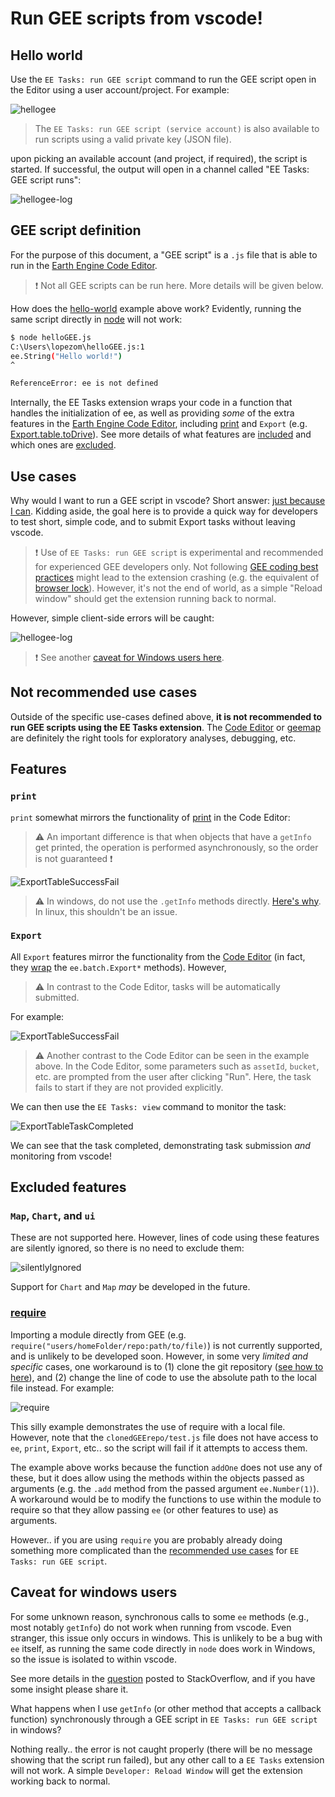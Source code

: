# Run GEE scripts from vscode!

## Hello world

Use the `EE Tasks: run GEE script` command to run the GEE script open in the Editor using a user account/project. For example:

![hellogee](https://raw.githubusercontent.com/gee-community/eetasks/main/docs/assets/helloGEE.PNG)


> The `EE Tasks: run GEE script (service account)` is also available to run scripts using a valid private key (JSON file). 

upon picking an available account (and project, if required), the script is started. If successful, the output will open in a channel called "EE Tasks: GEE script runs":

![hellogee-log](https://raw.githubusercontent.com/gee-community/eetasks/main/docs/assets/helloGEE-log.png)

## GEE script definition

For the purpose of this document, a "GEE script" is a `.js` file that is able to run in the [Earth Engine Code Editor](https://developers.google.com/earth-engine/guides/playground). 

> ❗ Not all GEE scripts can be run here. More details will be given below. 

How does the [hello-world](#hello-world) example above work? Evidently, running the same script directly in [node](https://nodejs.org/en/) will not work:

```bash
$ node helloGEE.js 
C:\Users\lopezom\helloGEE.js:1
ee.String("Hello world!")
^

ReferenceError: ee is not defined
```

Internally, the EE Tasks extension wraps your code in a function that handles the initialization of ee, as well as providing *some* of the extra features in the [Earth Engine Code Editor](https://developers.google.com/earth-engine/guides/playground), including [print](https://developers.google.com/earth-engine/apidocs/print) and `Export` (e.g. [Export.table.toDrive](https://developers.google.com/earth-engine/apidocs/export-table-todrive)). See more details of what features are [included](#features) and which ones are [excluded](#excluded-features). 


## Use cases 

Why would I want to run a GEE script in vscode? Short answer: [just because I can](https://i.kym-cdn.com/entries/icons/original/000/040/653/goldblum-quote.jpeg). Kidding aside, the goal here is to provide a quick way for developers to test short, simple code, and to submit Export tasks without leaving vscode. 

> ❗ Use of `EE Tasks: run GEE script` is experimental and recommended for experienced GEE developers only. Not following [GEE coding best practices](https://developers.google.com/earth-engine/guides/best_practices) might lead to the extension crashing (e.g. the equivalent of [browser lock](https://developers.google.com/earth-engine/guides/debugging#browser-lock)). However, it's not the end of world, as a simple "Reload window" should get the extension running back to normal. 

However, simple client-side errors will be caught:

![hellogee-log](https://raw.githubusercontent.com/gee-community/eetasks/main/docs/assets/helloGEE-syntaxError.png)

> ❗ See another [caveat for Windows users here](#caveat-for-windows-users).

## Not recommended use cases

Outside of the specific use-cases defined above, **it is not recommended to run GEE scripts using the EE Tasks extension**. The [Code Editor](https://code.earthengine.google.com) or [geemap](https://geemap.org) are definitely the right tools for exploratory analyses, debugging, etc. 

## Features 

### `print`

`print` somewhat mirrors the functionality of [print](https://developers.google.com/earth-engine/apidocs/print) in the Code Editor:

>  ⚠️ An important difference is that when objects that have a `getInfo` get printed, the operation is performed asynchronously, so the order is not guaranteed ❗

![ExportTableSuccessFail](https://raw.githubusercontent.com/gee-community/eetasks/main/docs/assets/print.png)

> ⚠️ In windows, do not use the `.getInfo` methods directly. [Here's why](#caveat-for-windows-users). In linux, this shouldn't be an issue.  

### `Export`

All `Export` features mirror the functionality from the [Code Editor](https://developers.google.com/earth-engine/guides/debugging#browser-lock) (in fact, they [wrap](https://github.com/gee-community/eetasks/blob/main/src/utilities/codeEditorUtils.js) the `ee.batch.Export*` methods). However, 

> ⚠️ In contrast to the Code Editor, tasks will be automatically submitted.

For example:

![ExportTableSuccessFail](https://raw.githubusercontent.com/gee-community/eetasks/main/docs/assets/ExportTableSuccessAndFail.png)

> ⚠️ Another contrast to the Code Editor can be seen in the example above. In the Code Editor, some parameters such as `assetId`, `bucket`, etc. are prompted from the user after clicking "Run". Here, the task fails to start if they are not provided explicitly.  

We can then use the `EE Tasks: view` command to monitor the task:

![ExportTableTaskCompleted](https://raw.githubusercontent.com/gee-community/eetasks/main/docs/assets/ExportTableTaskCompleted.png)

We can see that the task completed, demonstrating task submission *and* monitoring from vscode!

## Excluded features

### `Map`, `Chart`, and `ui` 

These are not supported here. However, lines of code using these features are silently ignored, so there is no need to exclude them:

![silentlyIgnored](https://raw.githubusercontent.com/gee-community/eetasks/main/docs/assets/silentlyIgnored.png)

Support for `Chart` and `Map` *may* be developed in the future. 

### [require](https://developers.google.com/earth-engine/apicods/require)

Importing a module directly from GEE (e.g. `require("users/homeFolder/repo:path/to/file)`) is not currently supported, and is unlikely to be developed soon. However, in some very *limited and specific* cases, one workaround is to (1) clone the git repository ([see how to here](https://gis.stackexchange.com/a/315134/67301)), and (2) change the line of code to use the absolute path to the local file instead. For example:

![require](https://raw.githubusercontent.com/gee-community/eetasks/main/docs/assets/require.png)

This silly example demonstrates the use of require with a local file. However, note that the `clonedGEErepo/test.js` file does not have access to `ee`, `print`, `Export`, etc.. so the script will fail if it attempts to access them. 

The example above works because the function `addOne` does not use any of these, but it does allow using the methods within the objects passed as arguments (e.g. the `.add` method from the passed argument `ee.Number(1)`). A workaround would be to modify the functions to use within the module to require so that they allow passing `ee` (or other features to use) as arguments. 

However.. if you are using `require` you are probably already doing something more complicated than the [recommended use cases](#use-cases) for `EE Tasks: run GEE script`. 

## Caveat for windows users

For some unknown reason, synchronous calls to some `ee` methods (e.g., most notably `getInfo`) do not work when running from vscode. Even stranger, this issue only occurs in windows. This is unlikely to be a bug with `ee` itself, as running the same code directly in `node` does work in Windows, so the issue is isolated to within vscode. 

See more details in the [question](https://stackoverflow.com/questions/77436205/synchronous-function-call-to-external-library-within-vscode-freezes-only-in-wind) posted to StackOverflow, and if you have some insight please share it. 

What happens when I use `getInfo` (or other method that accepts a callback function) synchronously through a GEE script in `EE Tasks: run GEE script` in windows? 

Nothing really.. the error is not caught properly (there will be no message showing that the script run failed), but any other call to a `EE Tasks` extension will not work. A simple `Developer: Reload Window` will get the extension working back to normal. 